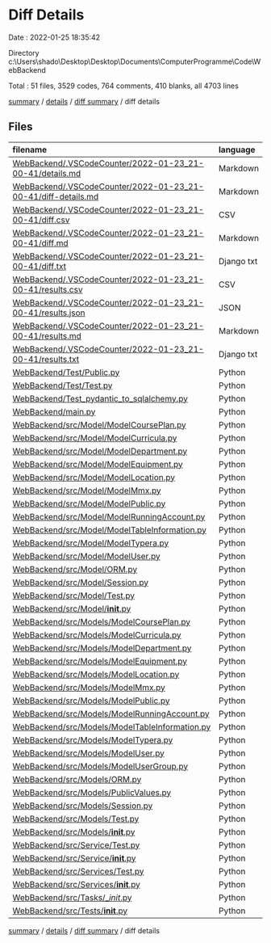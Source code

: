 # Diff Details

Date : 2022-01-25 18:35:42

Directory c:\Users\shado\Desktop\Desktop\Documents\ComputerProgramme\Code\WebBackend

Total : 51 files,  3529 codes, 764 comments, 410 blanks, all 4703 lines

[summary](results.md) / [details](details.md) / [diff summary](diff.md) / diff details

## Files
| filename | language | code | comment | blank | total |
| :--- | :--- | ---: | ---: | ---: | ---: |
| [WebBackend/.VSCodeCounter/2022-01-23_21-00-41/details.md](/WebBackend/.VSCodeCounter/2022-01-23_21-00-41/details.md) | Markdown | 61 | 0 | 6 | 67 |
| [WebBackend/.VSCodeCounter/2022-01-23_21-00-41/diff-details.md](/WebBackend/.VSCodeCounter/2022-01-23_21-00-41/diff-details.md) | Markdown | 258 | 0 | 6 | 264 |
| [WebBackend/.VSCodeCounter/2022-01-23_21-00-41/diff.csv](/WebBackend/.VSCodeCounter/2022-01-23_21-00-41/diff.csv) | CSV | 251 | 0 | 0 | 251 |
| [WebBackend/.VSCodeCounter/2022-01-23_21-00-41/diff.md](/WebBackend/.VSCodeCounter/2022-01-23_21-00-41/diff.md) | Markdown | 39 | 0 | 7 | 46 |
| [WebBackend/.VSCodeCounter/2022-01-23_21-00-41/diff.txt](/WebBackend/.VSCodeCounter/2022-01-23_21-00-41/diff.txt) | Django txt | 295 | 0 | 3 | 298 |
| [WebBackend/.VSCodeCounter/2022-01-23_21-00-41/results.csv](/WebBackend/.VSCodeCounter/2022-01-23_21-00-41/results.csv) | CSV | 54 | 0 | 0 | 54 |
| [WebBackend/.VSCodeCounter/2022-01-23_21-00-41/results.json](/WebBackend/.VSCodeCounter/2022-01-23_21-00-41/results.json) | JSON | 1 | 0 | 0 | 1 |
| [WebBackend/.VSCodeCounter/2022-01-23_21-00-41/results.md](/WebBackend/.VSCodeCounter/2022-01-23_21-00-41/results.md) | Markdown | 32 | 0 | 7 | 39 |
| [WebBackend/.VSCodeCounter/2022-01-23_21-00-41/results.txt](/WebBackend/.VSCodeCounter/2022-01-23_21-00-41/results.txt) | Django txt | 91 | 0 | 3 | 94 |
| [WebBackend/Test/Public.py](/WebBackend/Test/Public.py) | Python | 10 | 11 | 2 | 23 |
| [WebBackend/Test/Test.py](/WebBackend/Test/Test.py) | Python | 3 | 11 | 1 | 15 |
| [WebBackend/Test_pydantic_to_sqlalchemy.py](/WebBackend/Test_pydantic_to_sqlalchemy.py) | Python | 6 | 11 | 2 | 19 |
| [WebBackend/main.py](/WebBackend/main.py) | Python | 6 | 0 | 1 | 7 |
| [WebBackend/src/Model/ModelCoursePlan.py](/WebBackend/src/Model/ModelCoursePlan.py) | Python | -66 | -12 | -4 | -82 |
| [WebBackend/src/Model/ModelCurricula.py](/WebBackend/src/Model/ModelCurricula.py) | Python | -66 | -12 | -4 | -82 |
| [WebBackend/src/Model/ModelDepartment.py](/WebBackend/src/Model/ModelDepartment.py) | Python | -18 | -12 | -5 | -35 |
| [WebBackend/src/Model/ModelEquipment.py](/WebBackend/src/Model/ModelEquipment.py) | Python | -50 | -12 | -4 | -66 |
| [WebBackend/src/Model/ModelLocation.py](/WebBackend/src/Model/ModelLocation.py) | Python | -47 | -12 | -7 | -66 |
| [WebBackend/src/Model/ModelMmx.py](/WebBackend/src/Model/ModelMmx.py) | Python | -21 | -12 | -7 | -40 |
| [WebBackend/src/Model/ModelPublic.py](/WebBackend/src/Model/ModelPublic.py) | Python | -114 | -12 | -14 | -140 |
| [WebBackend/src/Model/ModelRunningAccount.py](/WebBackend/src/Model/ModelRunningAccount.py) | Python | -40 | -12 | -4 | -56 |
| [WebBackend/src/Model/ModelTableInformation.py](/WebBackend/src/Model/ModelTableInformation.py) | Python | -18 | -12 | -4 | -34 |
| [WebBackend/src/Model/ModelTypera.py](/WebBackend/src/Model/ModelTypera.py) | Python | -18 | -12 | -4 | -34 |
| [WebBackend/src/Model/ModelUser.py](/WebBackend/src/Model/ModelUser.py) | Python | -68 | -12 | -25 | -105 |
| [WebBackend/src/Model/ORM.py](/WebBackend/src/Model/ORM.py) | Python | -439 | -166 | -35 | -640 |
| [WebBackend/src/Model/Session.py](/WebBackend/src/Model/Session.py) | Python | -19 | -12 | -3 | -34 |
| [WebBackend/src/Model/Test.py](/WebBackend/src/Model/Test.py) | Python | -9 | -12 | -2 | -23 |
| [WebBackend/src/Model/__init__.py](/WebBackend/src/Model/__init__.py) | Python | -14 | -12 | -2 | -28 |
| [WebBackend/src/Models/ModelCoursePlan.py](/WebBackend/src/Models/ModelCoursePlan.py) | Python | 230 | 60 | 30 | 320 |
| [WebBackend/src/Models/ModelCurricula.py](/WebBackend/src/Models/ModelCurricula.py) | Python | 230 | 60 | 30 | 320 |
| [WebBackend/src/Models/ModelDepartment.py](/WebBackend/src/Models/ModelDepartment.py) | Python | 183 | 60 | 31 | 274 |
| [WebBackend/src/Models/ModelEquipment.py](/WebBackend/src/Models/ModelEquipment.py) | Python | 221 | 60 | 31 | 312 |
| [WebBackend/src/Models/ModelLocation.py](/WebBackend/src/Models/ModelLocation.py) | Python | 400 | 108 | 56 | 564 |
| [WebBackend/src/Models/ModelMmx.py](/WebBackend/src/Models/ModelMmx.py) | Python | 335 | 108 | 56 | 499 |
| [WebBackend/src/Models/ModelPublic.py](/WebBackend/src/Models/ModelPublic.py) | Python | 129 | 27 | 15 | 171 |
| [WebBackend/src/Models/ModelRunningAccount.py](/WebBackend/src/Models/ModelRunningAccount.py) | Python | 217 | 60 | 31 | 308 |
| [WebBackend/src/Models/ModelTableInformation.py](/WebBackend/src/Models/ModelTableInformation.py) | Python | 195 | 60 | 31 | 286 |
| [WebBackend/src/Models/ModelTypera.py](/WebBackend/src/Models/ModelTypera.py) | Python | 181 | 60 | 31 | 272 |
| [WebBackend/src/Models/ModelUser.py](/WebBackend/src/Models/ModelUser.py) | Python | 373 | 108 | 55 | 536 |
| [WebBackend/src/Models/ModelUserGroup.py](/WebBackend/src/Models/ModelUserGroup.py) | Python | 42 | 11 | 17 | 70 |
| [WebBackend/src/Models/ORM.py](/WebBackend/src/Models/ORM.py) | Python | 456 | 166 | 39 | 661 |
| [WebBackend/src/Models/PublicValues.py](/WebBackend/src/Models/PublicValues.py) | Python | 2 | 11 | 1 | 14 |
| [WebBackend/src/Models/Session.py](/WebBackend/src/Models/Session.py) | Python | 197 | 60 | 30 | 287 |
| [WebBackend/src/Models/Test.py](/WebBackend/src/Models/Test.py) | Python | 25 | 12 | 9 | 46 |
| [WebBackend/src/Models/__init__.py](/WebBackend/src/Models/__init__.py) | Python | 13 | 12 | 1 | 26 |
| [WebBackend/src/Service/Test.py](/WebBackend/src/Service/Test.py) | Python | 0 | -11 | -1 | -12 |
| [WebBackend/src/Service/__init__.py](/WebBackend/src/Service/__init__.py) | Python | 0 | -12 | -1 | -13 |
| [WebBackend/src/Services/Test.py](/WebBackend/src/Services/Test.py) | Python | 0 | 11 | 1 | 12 |
| [WebBackend/src/Services/__init__.py](/WebBackend/src/Services/__init__.py) | Python | 0 | 12 | 1 | 13 |
| [WebBackend/src/Tasks/__init_.py](/WebBackend/src/Tasks/__init_.py) | Python | 0 | 11 | 1 | 12 |
| [WebBackend/src/Tests/__init__.py](/WebBackend/src/Tests/__init__.py) | Python | 0 | 11 | 1 | 12 |

[summary](results.md) / [details](details.md) / [diff summary](diff.md) / diff details